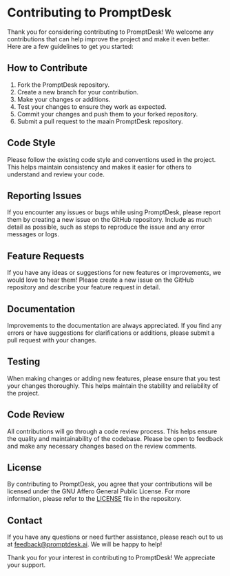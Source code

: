 # Contributing to PromptDesk

Thank you for considering contributing to PromptDesk! We welcome any contributions that can help improve the project and make it even better. Here are a few guidelines to get you started:

## How to Contribute

1. Fork the PromptDesk repository.
2. Create a new branch for your contribution.
3. Make your changes or additions.
4. Test your changes to ensure they work as expected.
5. Commit your changes and push them to your forked repository.
6. Submit a pull request to the maain PromptDesk repository.

## Code Style

Please follow the existing code style and conventions used in the project. This helps maintain consistency and makes it easier for others to understand and review your code.

## Reporting Issues

If you encounter any issues or bugs while using PromptDesk, please report them by creating a new issue on the GitHub repository. Include as much detail as possible, such as steps to reproduce the issue and any error messages or logs.

## Feature Requests

If you have any ideas or suggestions for new features or improvements, we would love to hear them! Please create a new issue on the GitHub repository and describe your feature request in detail.

## Documentation

Improvements to the documentation are always appreciated. If you find any errors or have suggestions for clarifications or additions, please submit a pull request with your changes.

## Testing

When making changes or adding new features, please ensure that you test your changes thoroughly. This helps maintain the stability and reliability of the project.

## Code Review

All contributions will go through a code review process. This helps ensure the quality and maintainability of the codebase. Please be open to feedback and make any necessary changes based on the review comments.

## License

By contributing to PromptDesk, you agree that your contributions will be licensed under the GNU Affero General Public License. For more information, please refer to the [LICENSE](https://github.com/promptdesk/promptdesk/blob/main/LICENSE) file in the repository.

## Contact

If you have any questions or need further assistance, please reach out to us at feedback@promptdesk.ai. We will be happy to help!

Thank you for your interest in contributing to PromptDesk! We appreciate your support.